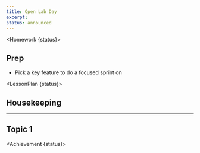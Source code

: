 ```yaml
---
title: Open Lab Day
excerpt:
status: announced
---
```


<script>
	import Homework from "$lib/components/Homework.svelte";
	import LessonPlan from "$lib/components/LessonPlan.svelte";
	import Achievement from "$lib/components/Achievement.svelte";
</script>

<Homework {status}>

<h2>Prep</h2>

- Pick a key feature to do a focused sprint on

</Homework>

<LessonPlan {status}>

## Housekeeping

---

## Topic 1

</LessonPlan>

<Achievement {status}>

</Achievement>
